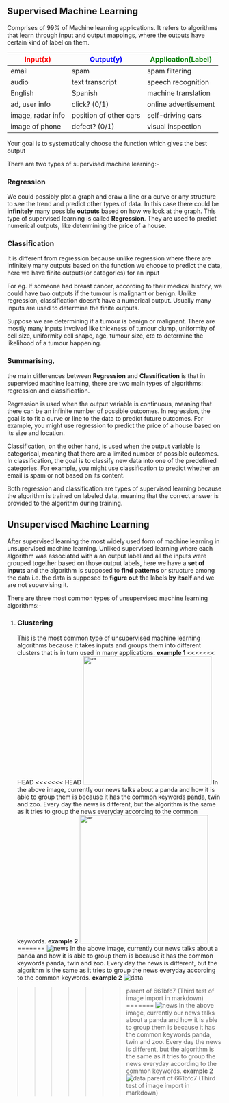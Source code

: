 
## Supervised Machine Learning
Comprises of 99% of Machine learning applications. It refers to algorithms that learn through input and output mappings, where the outputs have certain kind of label on them.

| <span style="color:red">Input(x) | <span style="color:blue">Output(y) | <span style="color:green">Application(Label) |
|----------------------------------|------------------------------------|----------------------------------------------|
| email                            | spam                               | spam filtering                               |
| audio                            | text transcript                    | speech recognition                           |
| English                          | Spanish                            | machine translation                          |
| ad, user info                    | click? (0/1)                       | online advertisement                         |
| image, radar info                | position of other cars             | self-driving cars                            |
| image of phone                   | defect? (0/1)                      | visual inspection                            |

Your goal is to systematically choose the function which gives the best output

There are two types of supervised machine learning:-

### Regression
We could possibly plot a graph and draw a line or a curve or any structure to see the trend and predict other types of data. In this case there could be **infinitely** many possible **outputs** based on how we look at the graph. This type of supervised learning is called **Regression**. They are used to predict numerical outputs, like determining the price of a house.

### Classification
It is different from regression because unlike regression where there are infinitely many outputs based on the function we choose to predict the data, here we have finite outputs(or categories) for an input

For eg. If someone had breast cancer, according to their medical history, we could have two outputs if the tumour is malignant or benign.
Unlike regression, classification doesn’t have a numerical output. Usually many inputs are used to determine the finite outputs.

Suppose we are determining if a tumour is benign or malignant. There are mostly many inputs involved like thickness of tumour clump, uniformity of cell size, uniformity cell shape, age, tumour size, etc to determine the likelihood of a tumour happening.

### Summarising,
the main differences between **Regression** and **Classification** is that in supervised machine learning, there are two main types of algorithms: regression and classification.

Regression is used when the output variable is continuous, meaning that there can be an infinite number of possible outcomes. In regression, the goal is to fit a curve or line to the data to predict future outcomes. For example, you might use regression to predict the price of a house based on its size and location.

Classification, on the other hand, is used when the output variable is categorical, meaning that there are a limited number of possible outcomes. In classification, the goal is to classify new data into one of the predefined categories. For example, you might use classification to predict whether an email is spam or not based on its content.

Both regression and classification are types of supervised learning because the algorithm is trained on labeled data, meaning that the correct answer is provided to the algorithm during training.

## Unsupervised Machine Learning
After supervised learning the most widely used form of machine learning in unsupervised machine learning. Unliked supervised learning where each algorithm was associated with a an output label and all the inputs were grouped together based on those output labels, here we have a **set of inputs** and the algorithm is supposed to **find patterns** or structure among the data i.e. the data is supposed to **figure out** the labels **by itself** and we are not supervising it. 

There are three most common types of unsupervised machine learning algorithms:-
1. ### Clustering
    This is the most common type of unsupervised machine learning algorithms because it takes inputs and groups them into different clusters that is in turn used in many applications.
    **example 1**
<<<<<<< HEAD
<<<<<<< HEAD
    <img src="../googlenews.png" alt= “” width="300" height="300">
    In the above image, currently our news talks about a panda and how it is able to group them is because it has the common keywords panda, twin and zoo. Every day the news is different, but the algorithm is the same as it tries to group the news everyday according to the common keywords.
    **example 2**
    <img src="../data.png" alt= “” width="300" height="300">
=======
    ![news](/Users/ankurpandey/Downloads/googlenews.png "google news image")
    In the above image, currently our news talks about a panda and how it is able to group them is because it has the common keywords panda, twin and zoo. Every day the news is different, but the algorithm is the same as it tries to group the news everyday according to the common keywords.
    **example 2**
    ![data](/Users/ankurpandey/Downloads/data.png "data image")
>>>>>>> parent of 661bfc7 (Third test of image import in markdown)
=======
    ![news](/Users/ankurpandey/Downloads/googlenews.png "google news image")
    In the above image, currently our news talks about a panda and how it is able to group them is because it has the common keywords panda, twin and zoo. Every day the news is different, but the algorithm is the same as it tries to group the news everyday according to the common keywords.
    **example 2**
    ![data](/Users/ankurpandey/Downloads/data.png "data image")
>>>>>>> parent of 661bfc7 (Third test of image import in markdown)
